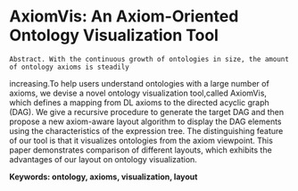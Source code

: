 AxiomVis: An Axiom-Oriented Ontology Visualization Tool
=====================================


    Abstract. With the continuous growth of ontologies in size, the amount of ontology axioms is steadily   
increasing.To help users understand ontologies with a large number of axioms, we devise a novel ontology visualization tool,called AxiomVis, which defines a mapping from DL axioms to the directed acyclic graph (DAG). We give a recursive procedure to generate the target DAG and then propose a new axiom-aware layout algorithm to display the DAG elements using the characteristics of the expression tree. The distinguishing feature of our tool is that it visualizes ontologies from the axiom viewpoint. This paper demonstrates comparison of different layouts, which exhibits the advantages of our layout on
ontology visualization.

__Keywords: ontology, axioms, visualization, layout__
